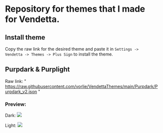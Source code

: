 # Repository for themes that I made for Vendetta.

## Install theme
Copy the raw link for the desired theme and paste it in `Settings -> Vendetta -> Themes -> Plus Sign` to install the theme.

## Purpdark & Purplight
Raw link: " https://raw.githubusercontent.com/vorlie/VendettaThemes/main/Purpdark/Purpdark_v2.json " 

### Preview:

Dark:
![](https://us-east-1.tixte.net/uploads/cdn.vorlie.pl/preview.jpg)

Light:
![](https://us-east-1.tixte.net/uploads/cdn.vorlie.pl/light_preview.jpg)